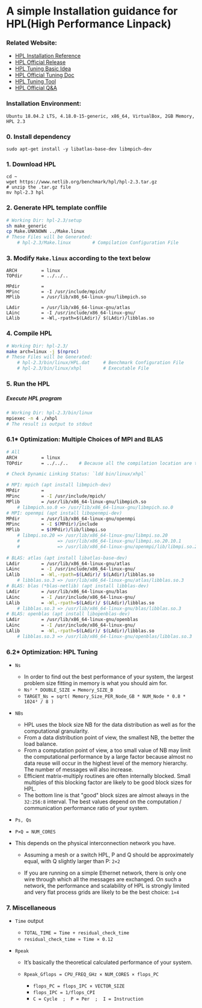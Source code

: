 # A simple Installation guidance for HPL(High Performance Linpack)

### Related Website:
* [HPL Installation Reference](https://www.howtoforge.com/tutorial/hpl-high-performance-linpack-benchmark-raspberry-pi/)
* [HPL Official Release](https://www.netlib.org/benchmark/hpl/)
* [HPL Tuning Basic Idea](http://www.crc.nd.edu/~rich/CRC_Summer_Scholars_2014/HPL-HowTo.pdf)
* [HPL Official Tuning Doc](http://www.netlib.org/benchmark/hpl/tuning.html)
* [HPL Tuning Tool](https://www.advancedclustering.com/act_kb/tune-hpl-dat-file/)
* [HPL Official Q&A](https://www.netlib.org/benchmark/hpl/faqs.html)

### Installation Environment:
    Ubuntu 18.04.2 LTS, 4.18.0-15-generic, x86_64, VirtualBox, 2GB Memory, HPL 2.3

### 0. Install dependency
    sudo apt-get install -y libatlas-base-dev libmpich-dev

### 1. Download HPL

    cd ~
    wget https://www.netlib.org/benchmark/hpl/hpl-2.3.tar.gz
    # unzip the .tar.gz file
    mv hpl-2.3 hpl

### 2. Generate HPL template conffile
```bash
# Working Dir: hpl-2.3/setup
sh make_generic
cp Make.UNKNOWN ../Make.linux
# These Files will be Generated:
	# hpl-2.3/Make.linux		# Compilation Configuration File
```

### 3. Modify `Make.linux` according to the text below

    ARCH         = linux
    TOPdir       = ../../..
    
    MPdir        = 
    MPinc        = -I /usr/include/mpich/
    MPlib        = /usr/lib/x86_64-linux-gnu/libmpich.so
    
    LAdir        = /usr/lib/x86_64-linux-gnu/atlas
    LAinc        = -I /usr/include/x86_64-linux-gnu/ 
    LAlib        = -Wl,-rpath=$(LAdir)/ $(LAdir)/libblas.so

### 4. Compile HPL
```bash
# Working Dir: hpl-2.3/
make arch=linux -j $(nproc)
# These Files will be Generated:
	# hpl-2.3/bin/linux/HPL.dat		# Benchmark Configuration File
	# hpl-2.3/bin/linux/xhpl		# Executable File
```

### 5. Run the HPL

##### Execute HPL program

```bash
# Working Dir: hpl-2.3/bin/linux
mpiexec -n 4 ./xhpl
# The result is output to stdout
```



### 6.1* Optimization: Multiple Choices of MPI and BLAS

```bash
# All
ARCH         = linux
TOPdir       = ../../..    # Because all the compilation location are three level higher

# Check Dynamic Linking Status: `ldd bin/linux/xhpl`

# MPI: mpich (apt install libmpich-dev)
MPdir        = 
MPinc        = -I /usr/include/mpich/
MPlib        = /usr/lib/x86_64-linux-gnu/libmpich.so
	# libmpich.so.0 => /usr/lib/x86_64-linux-gnu/libmpich.so.0
# MPI: openmpi (apt install libopenmpi-dev)
MPdir        = /usr/lib/x86_64-linux-gnu/openmpi
MPinc        = -I $(MPdir)/include
MPlib        = $(MPdir)/lib/libmpi.so
	# libmpi.so.20 => /usr/lib/x86_64-linux-gnu/libmpi.so.20
	#              => /usr/lib/x86_64-linux-gnu/libmpi.so.20.10.1
	#              => /usr/lib/x86_64-linux-gnu/openmpi/lib/libmpi.so.20.10.1
	
# BLAS: atlas (apt install libatlas-base-dev)
LAdir        = /usr/lib/x86_64-linux-gnu/atlas
LAinc        = -I /usr/include/x86_64-linux-gnu/ 
LAlib        = -Wl,-rpath=$(LAdir)/ $(LAdir)/libblas.so
	# libblas.so.3 => /usr/lib/x86_64-linux-gnu/atlas/libblas.so.3
# BLAS: blas (*blas-netlib) (apt install libblas-dev)
LAdir        = /usr/lib/x86_64-linux-gnu/blas
LAinc        = -I /usr/include/x86_64-linux-gnu/ 
LAlib        = -Wl,-rpath=$(LAdir)/ $(LAdir)/libblas.so
	# libblas.so.3 => /usr/lib/x86_64-linux-gnu/blas/libblas.so.3
# BLAS: openblas (apt install libopenblas-dev)
LAdir        = /usr/lib/x86_64-linux-gnu/openblas
LAinc        = -I /usr/include/x86_64-linux-gnu/ 
LAlib        = -Wl,-rpath=$(LAdir)/ $(LAdir)/libblas.so
	# libblas.so.3 => /usr/lib/x86_64-linux-gnu/openblas/libblas.so.3
```



### 6.2* Optimization: HPL Tuning

* `Ns`

    * In order to find out the best performance of your system, the largest problem size fitting in memory is what you should aim for.
    * `Ns² * DOUBLE_SIZE = Memory_SIZE_B`
    * `TARGET_Ns = sqrt( Memory_Size_PER_Node_GB * NUM_Node * 0.8 * 1024³ / 8 ) `

* `NBs`

    * HPL uses the block size NB for the data distribution as well as for the computational granularity.
    * From a data distribution point of view, the smallest NB, the better the load balance. 
    * From a computation point of view, a too small value of NB may limit the computational performance by a large factor because almost no data reuse will occur in the highest level of the memory hierarchy. The number of messages will also increase.
    * Efficient matrix-multiply routines are often internally blocked. Small multiples of this blocking factor are likely to be good block sizes for HPL.
    * The bottom line is that "good" block sizes are almost always in the `32:256:8` interval. The best values depend on the computation / communication performance ratio of your system.

* `Ps, Qs`
* `P×Q = NUM_CORES`
    
* This depends on the physical interconnection network you have. 
    
    * Assuming a mesh or a switch HPL, P and Q should be approximately equal, with Q slightly larger than P: `2×2`
    
    * If you are running on a simple Ethernet network, there is only one wire through which all the messages are exchanged. On such a network, the performance and scalability of HPL is strongly limited and very flat process grids are likely to be the best choice: `1×4`

### 7. Miscellaneous

* `Time` output

    * `TOTAL_TIME = Time + residual_check_time`
    * `residual_check_time ≈ Time × 0.12`

* `Rpeak`

    * It’s basically the theoretical calculated performance of your system.

    * `Rpeak_Gflops = CPU_FREQ_GHz × NUM_CORES × flops_PC`

        * `flops_PC = flops_IPC × VECTOR_SIZE`
        * `flops_IPC = 1/flops_CPI`
        * `C = Cycle  ;  P = Per  ;  I = Instruction`


